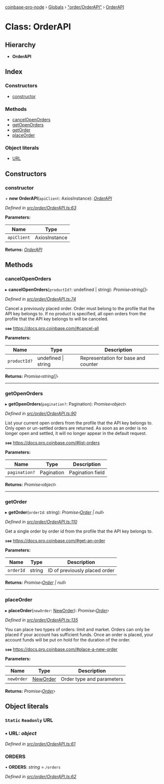[coinbase-pro-node](../README.md) › [Globals](../globals.md) › ["order/OrderAPI"](../modules/_order_orderapi_.md) › [OrderAPI](_order_orderapi_.orderapi.md)

# Class: OrderAPI

## Hierarchy

- **OrderAPI**

## Index

### Constructors

- [constructor](_order_orderapi_.orderapi.md#constructor)

### Methods

- [cancelOpenOrders](_order_orderapi_.orderapi.md#cancelopenorders)
- [getOpenOrders](_order_orderapi_.orderapi.md#getopenorders)
- [getOrder](_order_orderapi_.orderapi.md#getorder)
- [placeOrder](_order_orderapi_.orderapi.md#placeorder)

### Object literals

- [URL](_order_orderapi_.orderapi.md#static-readonly-url)

## Constructors

### constructor

\+ **new OrderAPI**(`apiClient`: AxiosInstance): _[OrderAPI](_order_orderapi_.orderapi.md)_

_Defined in [src/order/OrderAPI.ts:63](https://github.com/bennyn/coinbase-pro-node/blob/08c3f97/src/order/OrderAPI.ts#L63)_

**Parameters:**

| Name        | Type          |
| ----------- | ------------- |
| `apiClient` | AxiosInstance |

**Returns:** _[OrderAPI](_order_orderapi_.orderapi.md)_

## Methods

### cancelOpenOrders

▸ **cancelOpenOrders**(`productId?`: undefined | string): _Promise‹string[]›_

_Defined in [src/order/OrderAPI.ts:74](https://github.com/bennyn/coinbase-pro-node/blob/08c3f97/src/order/OrderAPI.ts#L74)_

Cancel a previously placed order. Order must belong to the profile that the API key belongs to. If no product is specified, all open orders from the profile that the API key belongs to will be canceled.

**`see`** https://docs.pro.coinbase.com/#cancel-all

**Parameters:**

| Name         | Type                    | Description                         |
| ------------ | ----------------------- | ----------------------------------- |
| `productId?` | undefined &#124; string | Representation for base and counter |

**Returns:** _Promise‹string[]›_

---

### getOpenOrders

▸ **getOpenOrders**(`pagination?`: Pagination): _Promise‹object›_

_Defined in [src/order/OrderAPI.ts:90](https://github.com/bennyn/coinbase-pro-node/blob/08c3f97/src/order/OrderAPI.ts#L90)_

List your current open orders from the profile that the API key belongs to. Only open or un-settled orders are returned. As soon as an order is no longer open and settled, it will no longer appear in the default request.

**`see`** https://docs.pro.coinbase.com/#list-orders

**Parameters:**

| Name          | Type       | Description      |
| ------------- | ---------- | ---------------- |
| `pagination?` | Pagination | Pagination field |

**Returns:** _Promise‹object›_

---

### getOrder

▸ **getOrder**(`orderId`: string): _Promise‹[Order](../interfaces/_order_orderapi_.order.md) | null›_

_Defined in [src/order/OrderAPI.ts:110](https://github.com/bennyn/coinbase-pro-node/blob/08c3f97/src/order/OrderAPI.ts#L110)_

Get a single order by order id from the profile that the API key belongs to.

**`see`** https://docs.pro.coinbase.com/#get-an-order

**Parameters:**

| Name      | Type   | Description                   |
| --------- | ------ | ----------------------------- |
| `orderId` | string | ID of previously placed order |

**Returns:** _Promise‹[Order](../interfaces/_order_orderapi_.order.md) | null›_

---

### placeOrder

▸ **placeOrder**(`newOrder`: [NewOrder](../interfaces/_order_orderapi_.neworder.md)): _Promise‹[Order](../interfaces/_order_orderapi_.order.md)›_

_Defined in [src/order/OrderAPI.ts:135](https://github.com/bennyn/coinbase-pro-node/blob/08c3f97/src/order/OrderAPI.ts#L135)_

You can place two types of orders: limit and market. Orders can only be placed if your account has sufficient funds. Once an order is placed, your account funds will be put on hold for the duration of the order.

**`see`** https://docs.pro.coinbase.com/#place-a-new-order

**Parameters:**

| Name       | Type                                                   | Description               |
| ---------- | ------------------------------------------------------ | ------------------------- |
| `newOrder` | [NewOrder](../interfaces/_order_orderapi_.neworder.md) | Order type and parameters |

**Returns:** _Promise‹[Order](../interfaces/_order_orderapi_.order.md)›_

## Object literals

### `Static` `Readonly` URL

### ▪ **URL**: _object_

_Defined in [src/order/OrderAPI.ts:61](https://github.com/bennyn/coinbase-pro-node/blob/08c3f97/src/order/OrderAPI.ts#L61)_

### ORDERS

• **ORDERS**: _string_ = `/orders`

_Defined in [src/order/OrderAPI.ts:62](https://github.com/bennyn/coinbase-pro-node/blob/08c3f97/src/order/OrderAPI.ts#L62)_
